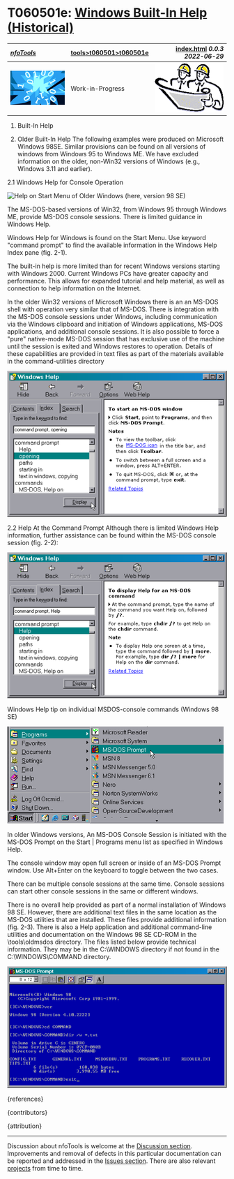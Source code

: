<!-- index.md 0.0.3                 UTF-8                          2022-06-29
     ----1----|----2----|----3----|----4----|----5----|----6----|----7----|--*

                    WINDOWS BUILT-IN HELP (HISTORICAL)

     -->

# T060501e: [Windows Built-In Help (Historical)](.)

| ***[nfoTools](../../../)*** | [tools](../../)[>t060501](../)[>t060501e](.) | [index.html](index.html) ***0.0.3 2022-06-29*** |
| :--                |       ---          | --: |
| ![nfotools](../../../images/nfoWorks-2014-06-02-1702-LogoSmall.png) | Work-in-Progress | ![Hard Hat Area](../../../images/hardhat-logo.gif) |

1. Built-In Help


2. Older Built-In Help
The following examples were produced on Microsoft Windows 98SE.  Similar provisions can be found on all versions of windows from Windows 95 to Windows ME.  We have excluded information on the older, non-Win32 versions of Windows (e.g., Windows 3.11 and earlier).

2.1 Windows Help for Console Operation

![Help on Start Menu of Older Windows (here, version 98 SE)](T060501e2)

The MS-DOS-based versions of Win32, from Windows 95 through Windows ME, provide MS-DOS console sessions.  There is limited guidance in Windows Help.

Windows Help for Windows is found on the Start Menu.  Use keyword "command prompt" to find the available information in the Windows Help Index pane (fig. 2-1).

The built-in help is more limited than for recent Windows versions starting with Windows 2000.  Current Windows PCs have greater capacity and performance.  This allows for expanded tutorial and help material, as well as connection to help information on the Internet.

In the older Win32 versions of Microsoft Windows there is an an MS-DOS shell with operation very similar that of MS-DOS.  There is integration with the MS-DOS console sessions under Windows, including communication via the Windows clipboard and initiation of Windows applications, MS-DOS applications, and additional console sessions.  It is also possible to force a "pure" native-mode MS-DOS session that has exclusive use of the machine until the session is exited and Windows restores to operation.  Details of these capabilities are provided in text files as part of the materials available in the command-utilities directory

![Older Windows Versions Have MS-DOS Prompt](T060501e1.png)


2.2 Help At the Command Prompt
Although there is limited Windows Help information, further assistance can be found within the MS-DOS console session (fig. 2-2):

![Windows Help for Finding Command-Line Help](T060501e3.png)

Windows Help tip on individual MSDOS-console commands (Windows 98 SE)

![MS-DOS Prompt on Start | Programs menu (Windows 98SE)](T060501e4.png)

In older Windows versions, An MS-DOS Console Session is initiated with the MS-DOS Prompt on the Start | Programs menu list as specified in Windows Help.

The console window may open full screen or inside of an MS-DOS Prompt window.  Use Alt+Enter on the keyboard to toggle between the two cases.

There can be multiple console sessions at the same time.  Console sessions can start other console sessions in the same or different windows.

There is no overall help provided as part of a normal installation of Windows 98 SE.  However, there are additional text files in the same location as the MS-DOS utilities that are installed.  These files provide additional information (fig. 2-3).  There is also a Help application and additional command-line utilities and documentation on the Windows 98 SE CD-ROM in the \tools\oldmsdos directory.  The files listed below provide technical information.  They may be in the C:\WINDOWS directory if not found in the C:\WINDOWS\COMMAND directory.

![Additional MS-DOS Prompt Reference Materials on Windows 98SE](T060501e5.png)




{references}

{contributors}

{attribution}



----

Discussion about nfoTools is welcome at the
[Discussion section](https://github.com/orcmid/nfoTools/discussions).
Improvements and removal of defects in this particular documentation can be
reported and addressed in the
[Issues section](https://github.com/orcmid/nfoTools/issues).  There are also
relevant [projects](https://github.com/orcmid/nfoTools/projects?type=classic)
from time to time.

<!-- ----1----|----2----|----3----|----4----|----5----|----6----|----7----|--*

     0.0.3 2022-06-29T01:47Z Use corrected top header strip
     0.0.2 2021-09-20T17:39Z Rough Draft Transposed to nfoTools
     0.0.1 2007-08-12T01:47Z Repaving Review (nfoWare)
     0.0.0 2006-05-29T00:25Z Create Initial Placeholder (nfoWare)

          *** end of docs/tools/T060501/T060501e/index.md ***
     -->
